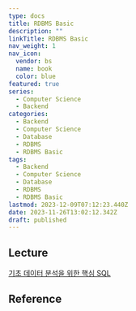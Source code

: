 ```yaml
---
type: docs
title: RDBMS Basic
description: ""
linkTitle: RDBMS Basic
nav_weight: 1
nav_icon:
  vendor: bs
  name: book
  color: blue
featured: true
series:
  - Computer Science
  - Backend
categories:
  - Backend
  - Computer Science
  - Database
  - RDBMS
  - RDBMS Basic
tags:
  - Backend
  - Computer Science
  - Database
  - RDBMS
  - RDBMS Basic
lastmod: 2023-12-09T07:12:23.440Z
date: 2023-11-26T13:02:12.342Z
draft: published
---
```


## Lecture

[기초 데이터 분석을 위한 핵심 SQL](https://www.boostcourse.org/ds102)

## Reference
